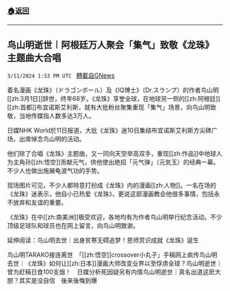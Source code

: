 ###  [:house:返回](README.md)
---


## 鸟山明逝世︱阿根廷万人聚会「集气」致敬《龙珠》　主题曲大合唱
`3/11/2024 1:53 PM UTC ` [轉載自GNews](https://gnews.org/articles/2384588)

着名漫画《龙珠》（ドラゴンボール）及《IQ博士》（Dr.スランプ）的作者鸟山明[[zh:3月1日]]辞世，终年68岁。《龙珠》享誉全球，在地球另一侧的[[zh:阿根廷]][[zh:首都]]布宜诺斯艾利斯，就有大批粉丝聚集重现「集气」场景，向鸟山明致敬，当地传媒指人数多达3万人。

日媒NHK World於11日报道，大批《龙珠》迷10日集结布宜诺斯艾利斯方尖碑广场，出席悼念鸟山明的活动。

他们除了合唱《龙珠》主题曲，又一同向天空举高双手，重现[[zh:作品]]中地球人为主角孙[[zh:悟空]]贡献元气，供他使出绝招「元气弹」（元気玉）的经典一幕。不少人也做出施展龟波气功的手势。

现场图片可见，不少人都特意打扮成《龙珠》内的漫画[[zh:人物]]。一名在场的《龙珠》迷表示，他自小已热爱《龙珠》，更说这部漫画教会他很多事情，包括永不放弃和友谊的重要。

《龙珠》在中[[zh:南美洲]]极受欢迎，各地均有为作者鸟山明举行纪念活动。不少顶级足球队和球员也在网上留言，向鸟山明致谢。

延伸阅读：鸟山明去世｜出身贫寒无碍追梦！恩师赏识成就《龙珠》诞生

鸟山明TARAKO接连离世　「[[zh:悟空]]crossover小丸子」手稿网上疯传鸟山明去世｜《龙珠》如何让[[zh:日本]]漫画大师改变业界以至俘虏全球？鸟山明逝世｜曾为赶稿日食100支烟！　日媒分析死因疑另有内情鸟山明逝世｜真名出道这麽大胆？其实是没自信　後来後悔到爆
